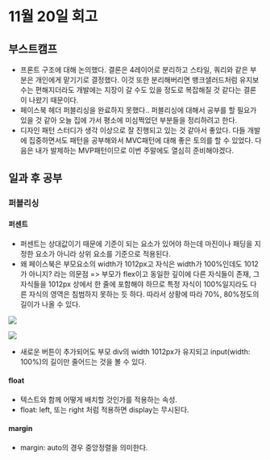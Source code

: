# 11월 20일 회고
## 부스트캠프
- 프론트 구조에 대해 논의했다. 결론은 4레이어로 분리하고 스타일, 쿼리와 같은 부분은 개인에게 맡기기로 결정했다. 이것 또한 분리해버리면 뱅크샐러드처럼 유지보수는 편해지더라도 개발에는 지장이 갈 수도 있을 정도로 복잡해질 것 같다는 결론이 나왔기 때문이다.
- 페이스북 헤더 퍼블리싱을 완료하지 못했다.. 퍼블리싱에 대해서 공부를 할 필요가 있을 것 같아 오늘 집에 가서 평소에 미심쩍었던 부분들을 정리하려고 한다.
- 디자인 패턴 스터디가 생각 이상으로 잘 진행되고 있는 것 같아서 좋았다. 다들 개발에 집중하면서도 패턴을 공부해와서 MVC패턴에 대해 좋은 토의를 할 수 있었다. 다음은 내가 발제하는 MVP패턴이므로 이번 주말에도 열심히 준비해야겠다.

## 일과 후 공부
### 퍼블리싱
#### 퍼센트
- 퍼센트는 상대값이기 때문에 기준이 되는 요소가 있어야 하는데 마진이나 패딩을 지정한 요소가 아니라 상위 요소를 기준으로 적용된다. 
- 왜 페이스북은 부모요소의 width가 1012px고 자식은 width가 100%인데도 1012가 아니지? 라는 의문점 => 부모가 flex이고 동일한 깊이에 다른 자식들이 존재, 그 자식들을 1012px 상에서 한 줄에 포함해야 하므로 특정 자식이 100%일지라도 다른 자식의 영역은 침범하지 못하는 듯 하다. 따라서 상황에 따라 70%, 80%정도의 길이가 나올 수 있다.

![](https://i.imgur.com/VPdbA18.png)

![](https://i.imgur.com/eeU9F3i.png)

- 새로운 버튼이 추가되어도 부모 div의 width 1012px가 유지되고 input(width: 100%)의 길이만 줄어드는 것을 볼 수 있다.

#### float
- 텍스트와 함께 어떻게 배치할 것인가를 적용하는 속성. 
- float: left, 또는 right 처럼 적용하면 display는 무시된다.


#### margin
- margin: auto의 경우 중앙정렬을 의미한다.

